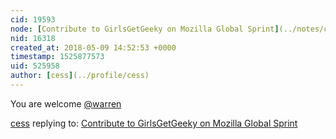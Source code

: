 ```yaml
---
cid: 19593
node: [Contribute to GirlsGetGeeky on Mozilla Global Sprint](../notes/cess/05-09-2018/contribute-to-girlsgetgeeky-on-mozilla-global-sprint)
nid: 16318
created_at: 2018-05-09 14:52:53 +0000
timestamp: 1525877573
uid: 525958
author: [cess](../profile/cess)
---
```


You are welcome [@warren](/profile/warren)

[cess](../profile/cess) replying to: [Contribute to GirlsGetGeeky on Mozilla Global Sprint](../notes/cess/05-09-2018/contribute-to-girlsgetgeeky-on-mozilla-global-sprint)

